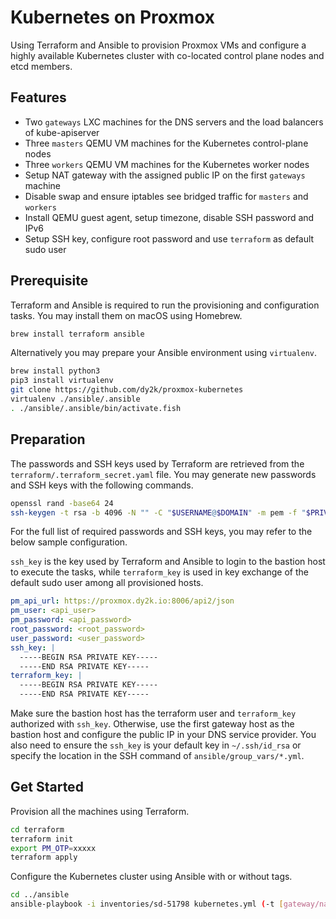
# Kubernetes on Proxmox

Using Terraform and Ansible to provision Proxmox VMs and configure a highly available Kubernetes cluster with co-located control plane nodes and etcd members.

## Features

- Two `gateways` LXC machines for the DNS servers and the load balancers of kube-apiserver
- Three `masters` QEMU VM machines for the Kubernetes control-plane nodes
- Three `workers` QEMU VM machines for the Kubernetes worker nodes
- Setup NAT gateway with the assigned public IP on the first `gateways` machine
- Disable swap and ensure iptables see bridged traffic for `masters` and `workers`
- Install QEMU guest agent, setup timezone, disable SSH password and IPv6
- Setup SSH key, configure root password and use `terraform` as default sudo user

## Prerequisite

Terraform and Ansible is required to run the provisioning and configuration tasks. You may install them on macOS using Homebrew.

```bash
brew install terraform ansible
```

Alternatively you may prepare your Ansible environment using `virtualenv`.

```bash
brew install python3
pip3 install virtualenv
git clone https://github.com/dy2k/proxmox-kubernetes
virtualenv ./ansible/.ansible
. ./ansible/.ansible/bin/activate.fish
```

## Preparation

The passwords and SSH keys used by Terraform are retrieved from the `terraform/.terraform_secret.yaml` file. You may generate new passwords and SSH keys with the following commands.

```bash
openssl rand -base64 24
ssh-keygen -t rsa -b 4096 -N "" -C "$USERNAME@$DOMAIN" -m pem -f "$PRIVATE_KEY"
```

For the full list of required passwords and SSH keys, you may refer to the below sample configuration.

`ssh_key` is the key used by Terraform and Ansible to login to the bastion host to execute the tasks, while `terraform_key` is used in key exchange of the default sudo user among all provisioned hosts.

```yaml
pm_api_url: https://proxmox.dy2k.io:8006/api2/json
pm_user: <api_user>
pm_password: <api_password>
root_password: <root_password>
user_password: <user_password>
ssh_key: |
  -----BEGIN RSA PRIVATE KEY-----
  -----END RSA PRIVATE KEY-----
terraform_key: |
  -----BEGIN RSA PRIVATE KEY-----
  -----END RSA PRIVATE KEY-----
```

Make sure the bastion host has the terraform user and `terraform_key` authorized with `ssh_key`. Otherwise, use the first gateway host as the bastion host and configure the public IP in your DNS service provider. You also need to ensure the `ssh_key` is your default key in `~/.ssh/id_rsa` or specify the location in the SSH command of `ansible/group_vars/*.yml`.

## Get Started

Provision all the machines using Terraform.

```bash
cd terraform
terraform init
export PM_OTP=xxxxx
terraform apply
```

Configure the Kubernetes cluster using Ansible with or without tags.

```bash
cd ../ansible
ansible-playbook -i inventories/sd-51798 kubernetes.yml (-t [gateway/named/loadbalancer/common/runtime/kubeadm])
```
